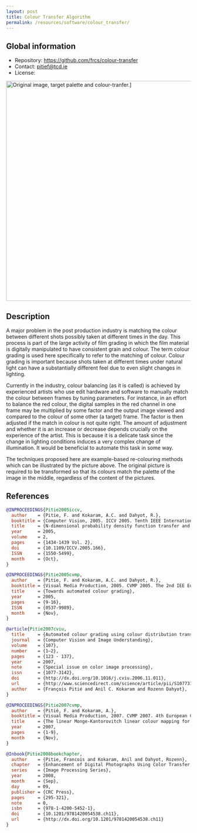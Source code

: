 ```yaml
---
layout: post
title: Colour Transfer Algorithm
permalink: /resources/software/colour_transfer/
---
```


## Global information

  - Repository: <https://github.com/frcs/colour-transfer>
  - Contact: <pitief@tcd.ie>
  - License:

<img alt="Original image, target palette and colour-tranfer.]" src="https://francois.pitie.net/images/colourtransfer.jpg" width=600 style="max-width:100%">


## Description

A major problem in the post production industry is matching the colour between different shots possibly taken at different times in the day. This process is part of the large activity of film grading in which the film material is digitally manipulated to have consistent grain and colour. The term colour grading is used here specifically to refer to the matching of colour. Colour grading is important because shots taken at different times under natural light can have a substantially different feel due to even slight changes in lighting.

Currently in the industry, colour balancing (as it is called) is achieved by experienced artists who use edit hardware and software to manually match the colour between frames by tuning parameters. For instance, in an effort to balance the red colour, the digital samples in the red channel in one frame may be multiplied by some factor and the output image viewed and compared to the colour of some other (a target) frame. The factor is then adjusted if the match in colour is not quite right. The amount of adjustment and whether it is an increase or decrease depends crucially on the experience of the artist. This is because it is a delicate task since the change in lighting conditions induces a very complex change of illumination. It would be beneficial to automate this task in some way.

The techniques proposed here are example-based re-colouring methods which can be illustrated by the picture above. The original picture is required to be transformed so that its colours match the palette of the image in the middle, regardless of the content of the pictures.

## References

```bibtex
@INPROCEEDINGS{Pitie2005iccv,
  author    = {Pitie, F. and Kokaram, A.C. and Dahyot, R.},
  booktitle = {Computer Vision, 2005. ICCV 2005. Tenth IEEE International Conference on},
  title     = {N-dimensional probability density function transfer and its application to color transfer},
  year      = 2005,
  volume    = 2,
  pages     = {1434-1439 Vol. 2},
  doi       = {10.1109/ICCV.2005.166},
  ISSN      = {1550-5499},
  month     = {Oct},
}

@INPROCEEDINGS{Pitie2005cvmp,
  author    = {Pitie, F. and Kokaram, A.C. and Dahyot, R.},
  booktitle = {Visual Media Production, 2005. CVMP 2005. The 2nd IEE European Conference on},
  title     = {Towards automated colour grading},
  year      = 2005,
  pages     = {9-16},
  ISSN      = {0537-9989},
  month     = {Nov},
}

@article{Pitie2007cviu,
  title     = {Automated colour grading using colour distribution transfer},
  journal   = {Computer Vision and Image Understanding},
  volume    = {107},
  number    = {1–2},
  pages     = {123 - 137},
  year      = 2007,
  note      = {Special issue on color image processing},
  issn      = {1077-3142},
  doi       = {http://dx.doi.org/10.1016/j.cviu.2006.11.011},
  url       = {http://www.sciencedirect.com/science/article/pii/S1077314206002189},
  author    = {François Pitié and Anil C. Kokaram and Rozenn Dahyot},
}

@INPROCEEDINGS{Pitie2007cvmp,
  author    = {Pitié, F. and Kokaram, A.},
  booktitle = {Visual Media Production, 2007. CVMP 2007. 4th European Conference on},
  title     = {The linear Monge-Kantorovitch linear colour mapping for example-based colour transfer},
  year      = 2007,
  pages     = {1-9},
  month     = {Nov},
}

@Inbook{Pitie2008bookchapter,
  author    = {Pitie, Francois and Kokaram, Anil and Dahyot, Rozenn},
  chapter   = {Enhancement of Digital Photographs Using Color Transfer Techniques},
  series    = {Image Processing Series},
  year      = 2008,
  month     = {Sep},
  day       = 09,
  publisher = {CRC Press},
  pages     = {295-321},
  note      = 0,
  isbn      = {978-1-4200-5452-1},
  doi       = {10.1201/9781420054538.ch11},
  url       = {http://dx.doi.org/10.1201/9781420054538.ch11}
}
```



